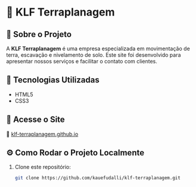 # 🚜 KLF Terraplanagem



## 📌 Sobre o Projeto

A **KLF Terraplanagem** é uma empresa especializada em movimentação de terra, escavação e nivelamento de solo. Este site foi desenvolvido para apresentar nossos serviços e facilitar o contato com clientes.

## 🚀 Tecnologias Utilizadas

- HTML5
- CSS3


## 🔗 Acesse o Site

🔗 [klf-terraplanagem.github.io](https://kauefudalli.github.io/klf-terraplanagem/)



## ⚙️ Como Rodar o Projeto Localmente

1. Clone este repositório:  
   ```bash
   git clone https://github.com/kauefudalli/klf-terraplanagem.git
